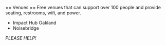 == Venues ==
Free venues that can support over 100 people and provide seating, restrooms, wifi, and power.

* Impact Hub Oakland
* Noisebridge

*PLEASE HELP!*
